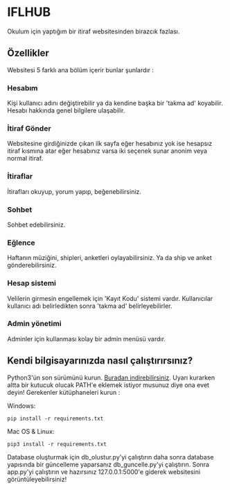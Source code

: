 # IFLHUB 
Okulum için yaptığım bir itiraf websitesinden birazcık fazlası.

## Özellikler 
Websitesi 5 farklı ana bölüm içerir bunlar şunlardır :

### Hesabım
Kişi kullanıcı adını değiştirebilir ya da kendine başka bir 'takma ad' koyabilir. Hesabı hakkında genel bilgilere ulaşabilir.

### İtiraf Gönder 
Websitesine girdiğinizde çıkan ilk sayfa eğer hesabınız yok ise hesapsız itiraf kısmına atar eğer hesabınız varsa iki seçenek sunar anonim veya normal itiraf.

### İtiraflar
İtirafları okuyup, yorum yapıp, beğenebilirsiniz.

### Sohbet
Sohbet edebilirsiniz.

### Eğlence
Haftanın müziğini, shipleri, anketleri oylayabilirsiniz. Ya da ship ve anket gönderebilirsiniz.

### Hesap sistemi
Velilerin girmesin engellemek için 'Kayıt Kodu' sistemi vardır. Kullanıcılar kullanıcı adı belirledikten sonra 'takma ad' belirleyebilirler.

### Admin yönetimi
Adminler için kullanması kolay bir admin menüsü vardır.

## Kendi bilgisayarınızda nasıl çalıştırırsınız?
Python3'ün son sürümünü kurun. [Buradan indirebilirsiniz](https://www.python.org/downloads/). Uyarı kurarken altta bir kutucuk olucak PATH'e eklemek istiyor musunuz diye ona evet deyin! 
Gerekenler kütüphaneleri kurun :

Windows:
```
pip install -r requirements.txt
```

Mac OS & Linux:
```
pip3 install -r requirements.txt
```

Database oluşturmak için db_olustur.py'yi çalıştırın daha sonra database yapısında bir güncelleme yaparsanız db_guncelle.py'yi çalıştırın. Sonra app.py'yi çalıştırın ve hazırsınız 127.0.0.1:5000'e giderek websitesini görüntüleyebilirsiniz!

